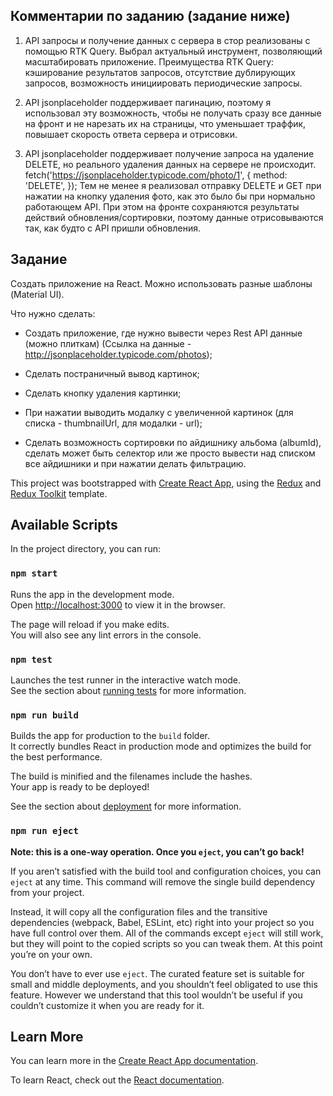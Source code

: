 ## Комментарии по заданию (задание ниже)

1. API запросы и получение данных с сервера в стор реализованы с помощью RTK Query. Выбрал актуальный инструмент, позволяющий масштабировать приложение. Преимущества RTK Query: кэширование результатов запросов, отсутствие дублирующих запросов, возможность инициировать периодические запросы.

2. API jsonplaceholder поддерживает пагинацию, поэтому я использовал эту возможность, чтобы не получать сразу все данные на фронт и не нарезать их на страницы, что уменьшает траффик, повышает скорость ответа сервера и отрисовки.

3. API jsonplaceholder поддерживает получение запроса на удаление DELETE, но реального удаления данных на сервере не происходит.
   fetch('https://jsonplaceholder.typicode.com/photo/1', {
   method: 'DELETE',
   });
   Тем не менее я реализовал отправку DELETE и GET при нажатии на кнопку удаления фото, как это было бы при нормально работающем API. При этом на фронте сохраняются результаты действий обновления/сортировки, поэтому данные отрисовываются так, как будто с API пришли обновления.

## Задание

Создать приложение на React. Можно использовать разные шаблоны (Material UI).

Что нужно сделать:

- Создать приложение, где нужно вывести через Rest API данные (можно плиткам) (Ссылка на данные - http://jsonplaceholder.typicode.com/photos);

- Сделать постраничный вывод картинок;

- Сделать кнопку удаления картинки;

- При нажатии выводить модалку с увеличенной картинок (для списка - thumbnailUrl, для модалки - url);

- Сделать возможность сортировки по айдишнику альбома (albumId), сделать может быть селектор или же просто вывести над списком все айдишники и при нажатии делать фильтрацию.

This project was bootstrapped with [Create React App](https://github.com/facebook/create-react-app), using the [Redux](https://redux.js.org/) and [Redux Toolkit](https://redux-toolkit.js.org/) template.

## Available Scripts

In the project directory, you can run:

### `npm start`

Runs the app in the development mode.<br />
Open [http://localhost:3000](http://localhost:3000) to view it in the browser.

The page will reload if you make edits.<br />
You will also see any lint errors in the console.

### `npm test`

Launches the test runner in the interactive watch mode.<br />
See the section about [running tests](https://facebook.github.io/create-react-app/docs/running-tests) for more information.

### `npm run build`

Builds the app for production to the `build` folder.<br />
It correctly bundles React in production mode and optimizes the build for the best performance.

The build is minified and the filenames include the hashes.<br />
Your app is ready to be deployed!

See the section about [deployment](https://facebook.github.io/create-react-app/docs/deployment) for more information.

### `npm run eject`

**Note: this is a one-way operation. Once you `eject`, you can’t go back!**

If you aren’t satisfied with the build tool and configuration choices, you can `eject` at any time. This command will remove the single build dependency from your project.

Instead, it will copy all the configuration files and the transitive dependencies (webpack, Babel, ESLint, etc) right into your project so you have full control over them. All of the commands except `eject` will still work, but they will point to the copied scripts so you can tweak them. At this point you’re on your own.

You don’t have to ever use `eject`. The curated feature set is suitable for small and middle deployments, and you shouldn’t feel obligated to use this feature. However we understand that this tool wouldn’t be useful if you couldn’t customize it when you are ready for it.

## Learn More

You can learn more in the [Create React App documentation](https://facebook.github.io/create-react-app/docs/getting-started).

To learn React, check out the [React documentation](https://reactjs.org/).
